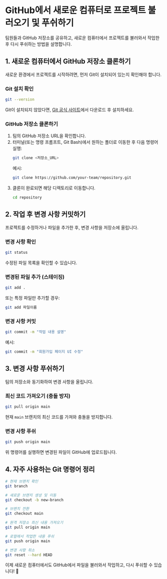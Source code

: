 # GitHub에서 새로운 컴퓨터로 프로젝트 불러오기 및 푸쉬하기

팀원들과 GitHub 저장소를 공유하고, 새로운 컴퓨터에서 프로젝트를 불러와서 작업한 후 다시 푸쉬하는 방법을 설명합니다.

## 1. 새로운 컴퓨터에서 GitHub 저장소 클론하기

새로운 환경에서 프로젝트를 시작하려면, 먼저 Git이 설치되어 있는지 확인해야 합니다.

### Git 설치 확인
```sh
git --version
```
Git이 설치되지 않았다면, [Git 공식 사이트](https://git-scm.com/)에서 다운로드 후 설치하세요.

### GitHub 저장소 클론하기
1. 팀의 GitHub 저장소 URL을 확인합니다.
2. 터미널(또는 명령 프롬프트, Git Bash)에서 원하는 폴더로 이동한 후 다음 명령어 실행:
   ```sh
   git clone <저장소_URL>
   ```
   예시:
   ```sh
   git clone https://github.com/your-team/repository.git
   ```
3. 클론이 완료되면 해당 디렉토리로 이동합니다.
   ```sh
   cd repository
   ```

## 2. 작업 후 변경 사항 커밋하기
프로젝트를 수정하거나 파일을 추가한 후, 변경 사항을 저장소에 올립니다.

### 변경 사항 확인
```sh
git status
```
수정된 파일 목록을 확인할 수 있습니다.

### 변경된 파일 추가 (스테이징)
```sh
git add .
```
또는 특정 파일만 추가할 경우:
```sh
git add 파일이름
```

### 변경 사항 커밋
```sh
git commit -m "작업 내용 설명"
```
예시:
```sh
git commit -m "회원가입 페이지 UI 수정"
```

## 3. 변경 사항 푸쉬하기
팀의 저장소와 동기화하여 변경 사항을 올립니다.

### 최신 코드 가져오기 (충돌 방지)
```sh
git pull origin main
```
현재 `main` 브랜치의 최신 코드를 가져와 충돌을 방지합니다.

### 변경 사항 푸쉬
```sh
git push origin main
```
위 명령어를 실행하면 변경된 파일이 GitHub에 업로드됩니다.

## 4. 자주 사용하는 Git 명령어 정리
```sh
# 현재 브랜치 확인
git branch

# 새로운 브랜치 생성 및 이동
git checkout -b new-branch

# 브랜치 전환
git checkout main

# 원격 저장소 최신 내용 가져오기
git pull origin main

# 로컬에서 작업한 내용 푸쉬
git push origin main

# 변경 사항 취소
git reset --hard HEAD
```

이제 새로운 컴퓨터에서도 GitHub에서 파일을 불러와서 작업하고, 다시 푸쉬할 수 있습니다! 🚀


